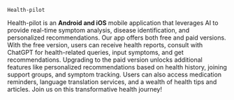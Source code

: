 ```
Health-pilot
```
Health-pilot is an **Android and iOS** mobile application that leverages AI to provide real-time 
symptom analysis, disease identification, and personalized recommendations. Our app offers both 
free and paid versions. With the free version, users can receive health reports, consult with 
ChatGPT for health-related queries, input symptoms, and get recommendations. Upgrading to the 
paid version unlocks additional features like personalized recommendations based on health history, 
joining support groups, and symptom tracking. Users can also access medication reminders, language translation services, 
and a wealth of health tips and articles. Join us on this transformative health journey!
